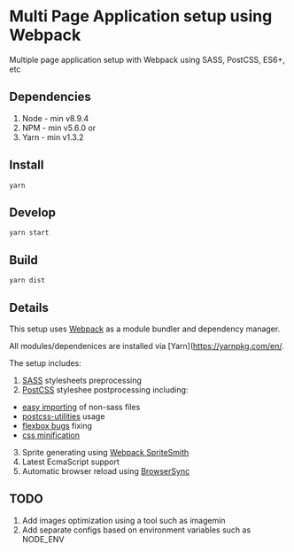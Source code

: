 # Multi Page Application setup using Webpack

Multiple page application setup with Webpack using SASS, PostCSS, ES6+, etc

## Dependencies

1. Node - min v8.9.4
2. NPM - min v5.6.0
   or
3. Yarn - min v1.3.2

## Install

`yarn`

## Develop

`yarn start`

## Build

`yarn dist`

## Details

This setup uses [Webpack](https://webpack.js.org/) as a module bundler and dependency manager.

All modules/dependenices are installed via [Yarn](https://yarnpkg.com/en/.

The setup includes:

1. [SASS](http://sass-lang.com/) stylesheets preprocessing
2. [PostCSS](https://github.com/postcss/postcss) styleshee postprocessing including:

* [easy importing](https://github.com/TrySound/postcss-easy-import) of non-sass files
* [postcss-utilities](https://github.com/ismamz/postcss-utilities) usage
* [flexbox bugs](https://github.com/luisrudge/postcss-flexbugs-fixes) fixing
* [css minification](http://cssnano.co/)

3. Sprite generating using [Webpack SpriteSmith](https://github.com/mixtur/webpack-spritesmith)
4. Latest EcmaScript support
5. Automatic browser reload using [BrowserSync](https://browsersync.io/)

## TODO

1. Add images optimization using a tool such as imagemin
2. Add separate configs based on environment variables such as NODE_ENV
